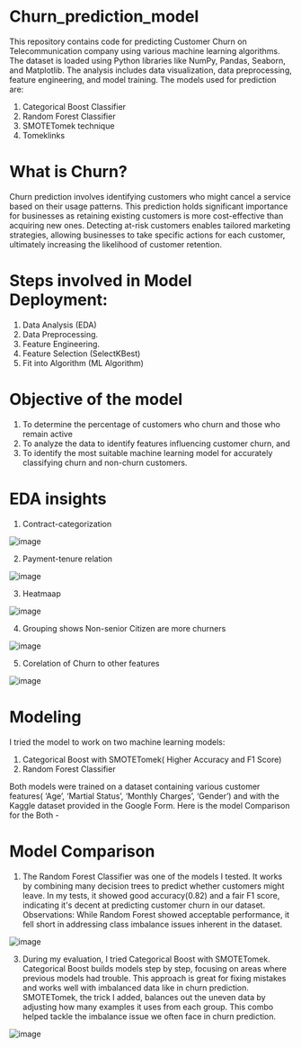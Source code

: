 # Churn_prediction_model
This repository contains code for predicting Customer Churn on Telecommunication company using various machine learning algorithms. The dataset is loaded using Python libraries like NumPy, Pandas, Seaborn, and Matplotlib. The analysis includes data visualization, data preprocessing, feature engineering, and model training. The models used for prediction are:
1. Categorical Boost Classifier
2. Random Forest Classifier
3. SMOTETomek technique
4. Tomeklinks

# What is Churn?
Churn prediction involves identifying customers who might cancel a service based on their usage patterns. This prediction holds significant importance for businesses as retaining existing customers is more cost-effective than acquiring new ones. Detecting at-risk customers enables tailored marketing strategies, allowing businesses to take specific actions for each customer, ultimately increasing the likelihood of customer retention. 

# Steps involved in Model Deployment:
1. Data Analysis (EDA)
2. Data Preprocessing.
3. Feature Engineering.
4. Feature Selection (SelectKBest)
5. Fit into Algorithm (ML Algorithm)

# Objective of the model
1. To determine the percentage of customers who churn and those who remain active
2. To analyze the data to identify features influencing customer churn, and
3. To identify the most suitable machine learning model for accurately classifying churn and non-churn customers.

# EDA insights
1. Contract-categorization 

![image](https://github.com/Shashankforcode2408/Churn_prediction_model/assets/126846732/e17b497d-e955-4e1b-899f-36a1aa23be59)

2. Payment-tenure relation 

![image](https://github.com/Shashankforcode2408/Churn_prediction_model/assets/126846732/5581afa3-582d-414b-a5ad-adde765de38b)

3. Heatmaap
   
![image](https://github.com/Shashankforcode2408/Churn_prediction_model/assets/126846732/e65ac089-6417-4508-b845-70241857d465)

4. Grouping shows Non-senior Citizen are more churners
   
![image](https://github.com/Shashankforcode2408/Churn_prediction_model/assets/126846732/76a62979-0076-495d-a3a1-e1b8ec48865d)

5. Corelation of Churn to other features
   
![image](https://github.com/Shashankforcode2408/Churn_prediction_model/assets/126846732/510d8ac8-2d28-4bc3-8526-ae0eb2af9546)

# Modeling 
I tried the model to work on two machine learning models: 
1. Categorical Boost with SMOTETomek( Higher Accuracy and F1 Score)
2. Random Forest Classifier
   
Both models were trained on a dataset containing various customer features( ‘Age’, ‘Martial Status’, ‘Monthly Charges’, ‘Gender’) and with the Kaggle dataset provided in the Google Form. Here is the model Comparison for the Both - 

# Model Comparison 
1. The Random Forest Classifier was one of the models I tested. It works by combining many decision trees to predict whether customers might leave. In my tests, it showed good accuracy(0.82) and a fair F1 score, indicating it's decent at predicting customer churn in our dataset.
Observations: While Random Forest showed acceptable performance, it fell short in addressing class imbalance issues inherent in the dataset.

![image](https://github.com/Shashankforcode2408/Churn_prediction_model/assets/126846732/ff5c8322-fd62-4858-9e6a-10bab56f0689)

3. During my evaluation, I tried Categorical Boost with SMOTETomek. Categorical Boost builds models step by step, focusing on areas where previous models had trouble. This approach is great for fixing mistakes and works well with imbalanced data like in churn prediction. SMOTETomek, the trick I added, balances out the uneven data by adjusting how many examples it uses from each group.
This combo helped tackle the imbalance issue we often face in churn prediction.

![image](https://github.com/Shashankforcode2408/Churn_prediction_model/assets/126846732/34f14ff3-c0d1-4c17-b8b2-e50b62087cd7)















